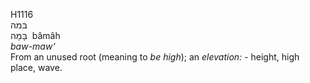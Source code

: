 H1116  
בּמה  
בָּמָה ‎ bâmâh  
*baw-maw‘*  
From an unused root (meaning to *be* *high*); an *elevation: -* height,
high place, wave.  
